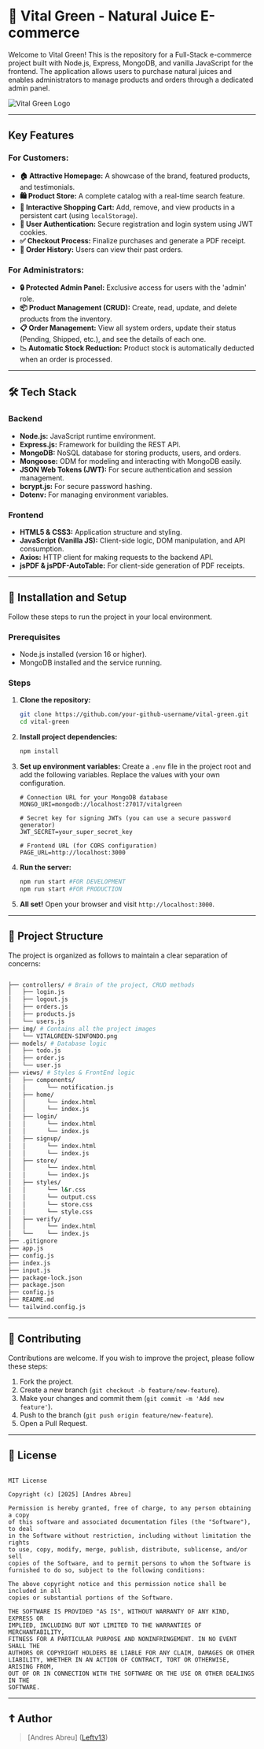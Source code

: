 # 🌿 Vital Green - Natural Juice E-commerce

Welcome to Vital Green! This is the repository for a Full-Stack e-commerce project built with Node.js, Express, MongoDB, and vanilla JavaScript for the frontend. The application allows users to purchase natural juices and enables administrators to manage products and orders through a dedicated admin panel.

![Vital Green Logo](https://raw.githubusercontent.com/leftv13/vital-green/main/imgs/VITALGREEN-SINFONDO.png) 
<!-- Replace 'your-github-username/vital-green' with the actual URL of your repository once you upload it to GitHub -->

---

##  Key Features

### For Customers:
-   **🏠 Attractive Homepage:** A showcase of the brand, featured products, and testimonials.
-   **🛍️ Product Store:** A complete catalog with a real-time search feature.
-   **🛒 Interactive Shopping Cart:** Add, remove, and view products in a persistent cart (using `localStorage`).
-   **🔐 User Authentication:** Secure registration and login system using JWT cookies.
-   **✅ Checkout Process:** Finalize purchases and generate a PDF receipt.
-   **📄 Order History:** Users can view their past orders.

### For Administrators:
-   **🔒 Protected Admin Panel:** Exclusive access for users with the 'admin' role.
-   **📦 Product Management (CRUD):** Create, read, update, and delete products from the inventory.
-   **📋 Order Management:** View all system orders, update their status (Pending, Shipped, etc.), and see the details of each one.
-   **📉 Automatic Stock Reduction:** Product stock is automatically deducted when an order is processed.

---

## 🛠️ Tech Stack

### Backend
-   **Node.js:** JavaScript runtime environment.
-   **Express.js:** Framework for building the REST API.
-   **MongoDB:** NoSQL database for storing products, users, and orders.
-   **Mongoose:** ODM for modeling and interacting with MongoDB easily.
-   **JSON Web Tokens (JWT):** For secure authentication and session management.
-   **bcrypt.js:** For secure password hashing.
-   **Dotenv:** For managing environment variables.

### Frontend
-   **HTML5 & CSS3:** Application structure and styling.
-   **JavaScript (Vanilla JS):** Client-side logic, DOM manipulation, and API consumption.
-   **Axios:** HTTP client for making requests to the backend API.
-   **jsPDF & jsPDF-AutoTable:** For client-side generation of PDF receipts.

---

## 🚀 Installation and Setup

Follow these steps to run the project in your local environment.

### Prerequisites
-   Node.js installed (version 16 or higher).
-   MongoDB installed and the service running.

### Steps

1.  **Clone the repository:**
    ```bash
    git clone https://github.com/your-github-username/vital-green.git
    cd vital-green
    ```

2.  **Install project dependencies:**
    ```bash
    npm install
    ```

3.  **Set up environment variables:**
    Create a `.env` file in the project root and add the following variables. Replace the values with your own configuration.

    ```env
    # Connection URL for your MongoDB database
    MONGO_URI=mongodb://localhost:27017/vitalgreen

    # Secret key for signing JWTs (you can use a secure password generator)
    JWT_SECRET=your_super_secret_key

    # Frontend URL (for CORS configuration)
    PAGE_URL=http://localhost:3000
    ```

4.  **Run the server:**
    ```bash
    npm run start #FOR DEVELOPMENT
    npm run start #FOR PRODUCTION
    ```

5.  **All set!** Open your browser and visit `http://localhost:3000`.

---

## 📂 Project Structure

The project is organized as follows to maintain a clear separation of concerns:

 ```bash

├── controllers/ # Brain of the project, CRUD methods
│   ├── login.js
│   ├── logout.js
│   ├── orders.js
│   ├── products.js
│   └── users.js        
├── img/ # Contains all the project images
│   └── VITALGREEN-SINFONDO.png  
├── models/ # Database logic
│   ├── todo.js          
│   ├── order.js          
│   └── user.js
├── views/ # Styles & FrontEnd logic
│   ├── components/           
│   │      └── notification.js
│   ├── home/           
│   │      └── index.html
│   │      └── index.js
│   ├── login/
│   │      └── index.html
│   │      └── index.js
│   ├── signup/           
│   │      └── index.html
│   │      └── index.js
│   ├── store/           
│   │      └── index.html
│   │      └── index.js
│   ├── styles/           
│   │      └── l&r.css
│   │      └── output.css
│   │      └── store.css
│   │      └── style.css
│   ├── verify/           
│   │      └── index.html
│   └──    └── index.js
├── .gitignore               
├── app.js
├── config.js
├── index.js
├── input.js
├── package-lock.json
├── package.json
├── config.js
├── README.md
└── tailwind.config.js

 ```
---

## 🤝 Contributing

Contributions are welcome. If you wish to improve the project, please follow these steps:
1.  Fork the project.
2.  Create a new branch (`git checkout -b feature/new-feature`).
3.  Make your changes and commit them (`git commit -m 'Add new feature'`).
4.  Push to the branch (`git push origin feature/new-feature`).
5.  Open a Pull Request.

---

## 📄 License
```

MIT License

Copyright (c) [2025] [Andres Abreu]

Permission is hereby granted, free of charge, to any person obtaining a copy
of this software and associated documentation files (the "Software"), to deal
in the Software without restriction, including without limitation the rights
to use, copy, modify, merge, publish, distribute, sublicense, and/or sell
copies of the Software, and to permit persons to whom the Software is
furnished to do so, subject to the following conditions:

The above copyright notice and this permission notice shall be included in all
copies or substantial portions of the Software.

THE SOFTWARE IS PROVIDED "AS IS", WITHOUT WARRANTY OF ANY KIND, EXPRESS OR
IMPLIED, INCLUDING BUT NOT LIMITED TO THE WARRANTIES OF MERCHANTABILITY,
FITNESS FOR A PARTICULAR PURPOSE AND NONINFRINGEMENT. IN NO EVENT SHALL THE
AUTHORS OR COPYRIGHT HOLDERS BE LIABLE FOR ANY CLAIM, DAMAGES OR OTHER
LIABILITY, WHETHER IN AN ACTION OF CONTRACT, TORT OR OTHERWISE, ARISING FROM,
OUT OF OR IN CONNECTION WITH THE SOFTWARE OR THE USE OR OTHER DEALINGS IN THE
SOFTWARE.

```
---
## ☦ Author
> [Andres Abreu] ([Leftv13](https://github.com/leftv13))